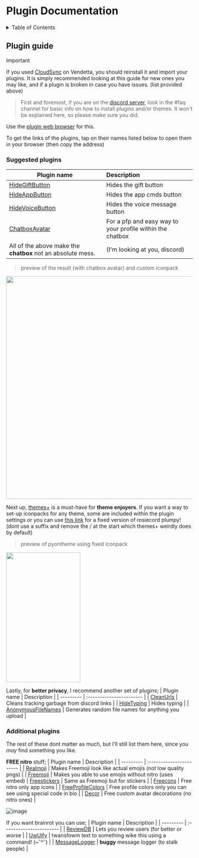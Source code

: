# Plugin Documentation

<details>
    <summary>Table of Contents</summary>
    
___
1. [Broken plugins](#broken-plugins) <div>
   
2. [Plugin guide](#plugin-guide) <div>
  2.1 [Suggested plugins](#Suggested-plugins)

    2.2 [Additional Plugins](#Additional-Plugins)
## Broken plugins
This is an extensive list of every plugin from Vendetta you should uninstall (sob).
| Plugin name | Issue |
| --------- | :----------------------- |
| RolesColourEverywhere | Show in members list setting specifically causes crash |
| CustomTimestamps | Causes crash |
| CustomUserTags-cuc | Not working |
| CustomTags | "       " |
| Fakeavatar | "       " |
| Betterfolders | "      " |
| ReverseImageSearch | "       " |
| HideServers | "       " |
| AlwaysAnimate | "       " |
| NoCompression | "       " |
| SquareProfilePics | "       " |
| LocalPins | "       " |
| PinSettings | "       " |
| SplitMessages | "       " |
| RealMoji | "        " |
| StealMoji | "       " |
| SystemInfo | "       " |
| MessageLogger | Buggy |
| NoDelete | "       " |
___
</details>

## Plugin guide

> [!IMPORTANT]
> If you used [CloudSync](https://vd-plugins.github.io/proxy/vendetta.nexpid.xyz/cloud-sync/) on Vendetta, you should reinstall it and import your plugins. It is simply recommended looking at this guide for new ones you may like, and if a plugin is broken in case you have issues. (list provided above)

> First and foremost, if you are on the [discord server](https://discord.gg/pyoncord), look in the #faq channel for basic info on how to install plugins and/or themes. It 
won't be explained here, so please make sure you did.

Use the [plugin web browser](https://vd-plugins.github.io/web/#) for this. 

To get the links of the plugins, tap on their names listed below to open them in your browser (then copy the address)

### Suggested plugins

| Plugin name | Description |
| --------- | :----------------------- |
| [HideGiftButton](https://vd-plugins.github.io/proxy/amsyarasyiq.github.io/letup/HideGiftButton/) | Hides the gift button |
| [HideAppButton](https://rico040.github.io/bunny-plugins/hideappbutton/) | Hides the app cmds button |
| [HideVoiceButton](https://aliernfrog.github.io/vd-plugins/HideVoiceButton/) | Hides the voice message button |
| [ChatboxAvatar](https://vd-plugins.github.io/proxy/cynosphere.github.io/VendettaPlugins/ChatboxAvatar/) | For a pfp and easy way to your profile within the chatbox |
| All of the above make the **chatbox** not an absolute mess. | (I'm looking at you, discord) |

> preview of the result (with chatbox avatar) and custom iconpack

<img src="https://github.com/rennpy/pyonguide/assets/158360149/f610bc0b-6183-453e-b1b8-6be19c0a4a29" width="600">



Next up, [themes+](https://vd-plugins.github.io/proxy/fres621.github.io/vendetta-plugins/BetterSearch/) is a must-have for **theme enjoyers**. If you want a way to set-up iconpacks for any theme, some are included within the plugin settings or you can use [this link](https://raw.githubusercontent.com/rairof/discord-iconpacks/master/Packs/Plumpy/) for a fixed version of rosiecord plumpy! (dont use a suffix and remove the / at the start which themes+ weirdly does by default)

> preview of pyontheme using fixed iconpack

<img src="https://github.com/rennpy/pyonguide/assets/158360149/62a13fd6-0e66-429c-8c5b-9da65635c1a6" width="200" height="350"> <br>

Lastly, for **better privacy**, I recommend another set of plugins;
| Plugin name | Description |
| --------- | :----------------------- |
| [CleanUrls](https://vd-plugins.github.io/proxy/vendetta.nexpid/.xyz/clean-urls/) | Cleans tracking garbage from discord links |
| [HideTyping](https://vd-plugins.github.io/proxy/redstonekasi.github.io/vendetta-plugins/no-typing/) | Hides typing |
| [AnonymousFileNames](https://vd-plugins.github.io/proxy/maisymoe.github.io/strife/AnonymousFileNames/) | Generates random file names for anything you upload |

### Additional plugins

The rest of these dont matter as much, but I'll still list them here, since you *may* find something you like.

**FREE nitro** stuff;
| Plugin name | Description |
| --------- | :----------------------- |
| [Realmoji](https://vd-plugins.github.io/proxy/redstonekasi.github.io/vendetta-plugins/realmoji/) | Makes Freemoji look like actual emojis (not low quality pngs) |
| [Freemoji](https://vd-plugins.github.io/proxy/maisymoe.github.io/strife/Freemoji/) | Makes you able to use emojis without nitro (uses embed)
| [Freestickers](https://vd-plugins.github.io/proxy/aliernfrog.github.io/vd-plugins/FreeStickers/) | Same as Freemoji but for stickers |
| [Freecons](https://vd-plugins.github.io/proxy/dziurwa14.github.io/vendetta-plugins/Freecons/) | Free nitro only app icons |
| [FreeProfileColors](https://vd-plugins.github.io/proxy/twnlink.github.io/vendetta-plugins/FreeProfileColors/) | Free profile colors only you can see using special code in bio |
| [Decor](https://vd-plugins.github.io/proxy/decor-discord.github.io/vendetta-plugin/) | Free custom avatar decorations (no nitro ones) |

![image](https://github.com/rennpy/pyonguide/assets/158360149/f21f4185-6fb0-4324-bff4-852bb72a66aa)

If you want brainrot you can use;
| Plugin name | Description |
| --------- | :----------------------- |
| [ReviewDB](https://janisslsm.github.io/vdplugins/ReviewDB/) | Lets you review users (for better or worse |
| [UwUify](https://vd-plugins.github.io/proxy/exhq.github.io/vendetta/uwuify/) | twansfowm text to something wike this using a command! (⑅˘꒳˘) | 
| [MessageLogger](https://angelix1.github.io/VP/message_logger/) | **buggy** message logger (to stalk people) |

